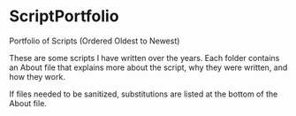 # ScriptPortfolio
Portfolio of Scripts (Ordered Oldest to Newest)



These are some scripts I have written over the years. Each folder contains an About file that explains more about the script, why they were written, and how they work. 

If files needed to be sanitized, substitutions are listed at the bottom of the About file. 


